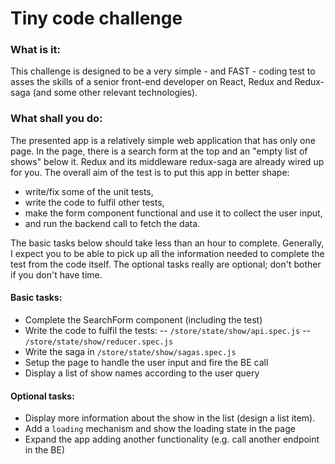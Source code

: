 # Tiny code challenge
### What is it:
This challenge is designed to be a very simple - and FAST - coding test to asses the skills of a senior front-end developer on React, Redux and Redux-saga (and some other relevant technologies).
### What shall you do:
The presented app is a relatively simple web application that has only one page. In the page, there is a search form at the top and an "empty list of shows" below it.
Redux and its middleware redux-saga are already wired up for you.
The overall aim of the test is to put this app in better shape: 
- write/fix some of the unit tests, 
- write the code to fulfil other tests, 
- make the form component functional and use it to collect the user input,
- and run the backend call to fetch the data.

The basic tasks below should take less than an hour to complete. Generally, I expect you to be able to pick up all the information needed to complete the test from the code itself.
The optional tasks really are optional; don't bother if you don't have time.
#### Basic tasks:
- Complete the SearchForm component (including the test)
- Write the code to fulfil the tests:
-- `/store/state/show/api.spec.js`
-- `/store/state/show/reducer.spec.js`
- Write the saga in `/store/state/show/sagas.spec.js`
- Setup the page to handle the user input and fire the BE call
- Display a list of show names according to the user query
#### Optional tasks:
- Display more information about the show in the list (design a list item).
- Add a `loading` mechanism and show the loading state in the page
- Expand the app adding another functionality (e.g. call another endpoint in the BE)
